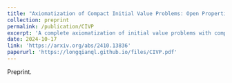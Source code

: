 ```yaml
---
title: "Axiomatization of Compact Initial Value Problems: Open Properties"
collection: preprint
permalink: /publication/CIVP
excerpt: 'A complete axiomatization of initial value problems with compact initial conditions for topologically open properties.'
date: 2024-10-17
link: 'https://arxiv.org/abs/2410.13836'
paperurl: 'https://longqianql.github.io/files/CIVP.pdf'
---
```

Preprint. 
